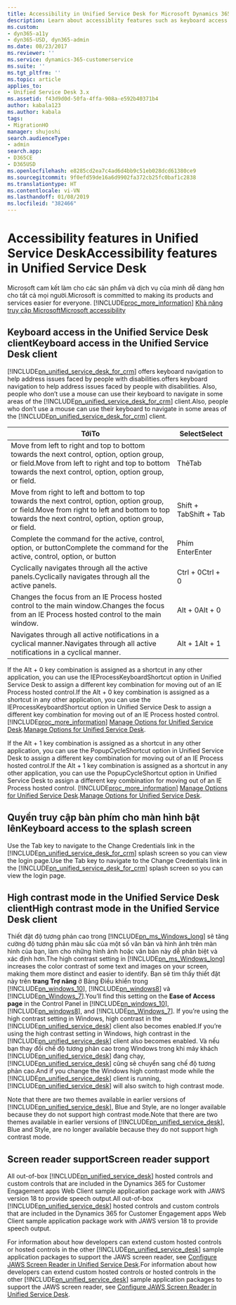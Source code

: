 ```yaml
---
title: Accessibility in Unified Service Desk for Microsoft Dynamics 365 for Customer Engagement apps | MicrosoftDocs
description: Learn about accessiblity features such as keyboard access and screen reader support.
ms.custom:
- dyn365-a11y
- dyn365-USD, dyn365-admin
ms.date: 08/23/2017
ms.reviewer: ''
ms.service: dynamics-365-customerservice
ms.suite: ''
ms.tgt_pltfrm: ''
ms.topic: article
applies_to:
- Unified Service Desk 3.x
ms.assetid: f43d9d0d-50fa-4ffa-908a-e592b40371b4
author: kabala123
ms.author: kabala
tags:
- MigrationHO
manager: shujoshi
search.audienceType:
- admin
search.app:
- D365CE
- D365USD
ms.openlocfilehash: e8285cd2ea7c4ad6d4bb9c51eb028dcd61380ce9
ms.sourcegitcommit: 9f0efd59de16a6d9902fa372cb25fc0baf1c2838
ms.translationtype: HT
ms.contentlocale: vi-VN
ms.lasthandoff: 01/08/2019
ms.locfileid: "382466"
---
```

# <a name="accessibility-features-in-unified-service-desk"></a><span data-ttu-id="f36ae-103">Accessibility features in Unified Service Desk</span><span class="sxs-lookup"><span data-stu-id="f36ae-103">Accessibility features in Unified Service Desk</span></span>
<span data-ttu-id="f36ae-104">Microsoft cam kết làm cho các sản phẩm và dịch vụ của mình dễ dàng hơn cho tất cả mọi người.</span><span class="sxs-lookup"><span data-stu-id="f36ae-104">Microsoft is committed to making its products and services easier for everyone.</span></span> [!INCLUDE[proc_more_information](../../includes/proc-more-information.md)] <span data-ttu-id="f36ae-105">[Khả năng truy cập Microsoft](http://www.microsoft.com/enable/default.aspx)</span><span class="sxs-lookup"><span data-stu-id="f36ae-105">[Microsoft accessibility](http://www.microsoft.com/enable/default.aspx)</span></span>  
  
  
<a name="KeyboardAccess"></a>   
## <a name="keyboard--access-in-the-unified-service-desk-client"></a><span data-ttu-id="f36ae-106">Keyboard  access in the Unified Service Desk client</span><span class="sxs-lookup"><span data-stu-id="f36ae-106">Keyboard  access in the Unified Service Desk client</span></span>  
 [!INCLUDE[pn_unified_service_desk_for_crm](../../includes/pn-unified-service-desk-for-crm.md)] <span data-ttu-id="f36ae-107">offers keyboard navigation to help address issues faced by people with disabilities.</span><span class="sxs-lookup"><span data-stu-id="f36ae-107">offers keyboard navigation to help address issues faced by people with disabilities.</span></span> <span data-ttu-id="f36ae-108">Also, people who don’t use a mouse can use their keyboard to navigate in some areas of the [!INCLUDE[pn_unified_service_desk_for_crm](../../includes/pn-unified-service-desk-for-crm.md)] client.</span><span class="sxs-lookup"><span data-stu-id="f36ae-108">Also, people who don’t use a mouse can use their keyboard to navigate in some areas of the [!INCLUDE[pn_unified_service_desk_for_crm](../../includes/pn-unified-service-desk-for-crm.md)] client.</span></span>  
  
|<span data-ttu-id="f36ae-109">Tới</span><span class="sxs-lookup"><span data-stu-id="f36ae-109">To</span></span>|<span data-ttu-id="f36ae-110">Select</span><span class="sxs-lookup"><span data-stu-id="f36ae-110">Select</span></span>|  
|--------|-----------|  
|<span data-ttu-id="f36ae-111">Move from left to right and top to bottom towards the next control, option, option group, or field.</span><span class="sxs-lookup"><span data-stu-id="f36ae-111">Move from left to right and top to bottom towards the next control, option, option group, or field.</span></span>|<span data-ttu-id="f36ae-112">Thẻ</span><span class="sxs-lookup"><span data-stu-id="f36ae-112">Tab</span></span>|  
|<span data-ttu-id="f36ae-113">Move from right to left and bottom to top towards the next control, option, option group, or field.</span><span class="sxs-lookup"><span data-stu-id="f36ae-113">Move from right to left and bottom to top towards the next control, option, option group, or field.</span></span>|<span data-ttu-id="f36ae-114">Shift + Tab</span><span class="sxs-lookup"><span data-stu-id="f36ae-114">Shift + Tab</span></span>|  
|<span data-ttu-id="f36ae-115">Complete the command for the active, control, option, or button</span><span class="sxs-lookup"><span data-stu-id="f36ae-115">Complete the command for the active, control, option, or button</span></span>|<span data-ttu-id="f36ae-116">Phím Enter</span><span class="sxs-lookup"><span data-stu-id="f36ae-116">Enter</span></span>|  
|<span data-ttu-id="f36ae-117">Cyclically navigates through all the active panels.</span><span class="sxs-lookup"><span data-stu-id="f36ae-117">Cyclically navigates through all the active panels.</span></span>|<span data-ttu-id="f36ae-118">Ctrl + 0</span><span class="sxs-lookup"><span data-stu-id="f36ae-118">Ctrl + 0</span></span>|  
|<span data-ttu-id="f36ae-119">Changes the focus from an IE Process hosted control to the main window.</span><span class="sxs-lookup"><span data-stu-id="f36ae-119">Changes the focus from an IE Process hosted control to the main window.</span></span>|<span data-ttu-id="f36ae-120">Alt + 0</span><span class="sxs-lookup"><span data-stu-id="f36ae-120">Alt + 0</span></span>|  
|<span data-ttu-id="f36ae-121">Navigates through all active notifications in a cyclical manner.</span><span class="sxs-lookup"><span data-stu-id="f36ae-121">Navigates through all active notifications in a cyclical manner.</span></span>|<span data-ttu-id="f36ae-122">Alt + 1</span><span class="sxs-lookup"><span data-stu-id="f36ae-122">Alt + 1</span></span>|  
  
 <span data-ttu-id="f36ae-123">If the Alt + 0  key combination  is assigned as a shortcut in any other application, you can use the IEProcessKeyboardShortcut option in Unified Service Desk to assign a different key combination for moving out of an IE Process hosted control.</span><span class="sxs-lookup"><span data-stu-id="f36ae-123">If the Alt + 0  key combination  is assigned as a shortcut in any other application, you can use the IEProcessKeyboardShortcut option in Unified Service Desk to assign a different key combination for moving out of an IE Process hosted control.</span></span> [!INCLUDE[proc_more_information](../../includes/proc-more-information.md)] <span data-ttu-id="f36ae-124">[Manage Options for Unified Service Desk](../../unified-service-desk/admin/manage-options-unified-service-desk.md).</span><span class="sxs-lookup"><span data-stu-id="f36ae-124">[Manage Options for Unified Service Desk](../../unified-service-desk/admin/manage-options-unified-service-desk.md).</span></span>  
  
 <span data-ttu-id="f36ae-125">If the Alt + 1  key combination  is assigned as a shortcut in any other application, you can use the PopupCycleShortcut option in Unified Service Desk to assign a different key combination for moving out of an IE Process hosted control.</span><span class="sxs-lookup"><span data-stu-id="f36ae-125">If the Alt + 1  key combination  is assigned as a shortcut in any other application, you can use the PopupCycleShortcut option in Unified Service Desk to assign a different key combination for moving out of an IE Process hosted control.</span></span> [!INCLUDE[proc_more_information](../../includes/proc-more-information.md)] <span data-ttu-id="f36ae-126">[Manage Options for Unified Service Desk](../../unified-service-desk/admin/manage-options-unified-service-desk.md).</span><span class="sxs-lookup"><span data-stu-id="f36ae-126">[Manage Options for Unified Service Desk](../../unified-service-desk/admin/manage-options-unified-service-desk.md).</span></span>  
  
<a name="SplashScreen"></a>   
## <a name="keyboard-access-to-the-splash-screen"></a><span data-ttu-id="f36ae-127">Quyền truy cập bàn phím cho màn hình bật lên</span><span class="sxs-lookup"><span data-stu-id="f36ae-127">Keyboard access to the splash screen</span></span>  
 <span data-ttu-id="f36ae-128">Use the Tab key to navigate to the Change Credentials link in the [!INCLUDE[pn_unified_service_desk_for_crm](../../includes/pn-unified-service-desk-for-crm.md)] splash screen so you can view the login page.</span><span class="sxs-lookup"><span data-stu-id="f36ae-128">Use the Tab key to navigate to the Change Credentials link in the [!INCLUDE[pn_unified_service_desk_for_crm](../../includes/pn-unified-service-desk-for-crm.md)] splash screen so you can view the login page.</span></span>  
  
<a name="HighContrast"></a>   
## <a name="high-contrast-mode-in-the--unified-service-desk-client"></a><span data-ttu-id="f36ae-129">High contrast mode in the  Unified Service Desk client</span><span class="sxs-lookup"><span data-stu-id="f36ae-129">High contrast mode in the  Unified Service Desk client</span></span>  
 <span data-ttu-id="f36ae-130">Thiết đặt độ tương phản cao trong [!INCLUDE[pn_ms_Windows_long](../../includes/pn-ms-windows-long.md)] sẽ tăng cường độ tương phản màu sắc của một số văn bản và hình ảnh trên màn hình của bạn, làm cho những hình ảnh hoặc văn bản này dễ phân biệt và xác định hơn.</span><span class="sxs-lookup"><span data-stu-id="f36ae-130">The high contrast setting in [!INCLUDE[pn_ms_Windows_long](../../includes/pn-ms-windows-long.md)] increases the color contrast of some text and images on your screen, making them more distinct and easier to identify.</span></span> <span data-ttu-id="f36ae-131">Bạn sẽ tìm thấy thiết đặt này trên **trang Trợ năng** ở Bảng Điều khiển trong [!INCLUDE[pn_windows_10](../../includes/pn-windows-10.md)], [!INCLUDE[pn_windows8](../../includes/pn-windows8.md)] và [!INCLUDE[pn_Windows_7](../../includes/pn-windows-7.md)].</span><span class="sxs-lookup"><span data-stu-id="f36ae-131">You’ll find this setting on the **Ease of Access page** in the Control Panel in [!INCLUDE[pn_windows_10](../../includes/pn-windows-10.md)], [!INCLUDE[pn_windows8](../../includes/pn-windows8.md)], and [!INCLUDE[pn_Windows_7](../../includes/pn-windows-7.md)].</span></span>  <span data-ttu-id="f36ae-132">If you’re using the high contrast setting in  Windows, high contrast in the [!INCLUDE[pn_unified_service_desk](../../includes/pn-unified-service-desk.md)] client also becomes enabled.</span><span class="sxs-lookup"><span data-stu-id="f36ae-132">If you’re using the high contrast setting in  Windows, high contrast in the [!INCLUDE[pn_unified_service_desk](../../includes/pn-unified-service-desk.md)] client also becomes enabled.</span></span> <span data-ttu-id="f36ae-133">Và nếu bạn thay đổi chế độ tương phản cao trong Windows trong khi máy khách [!INCLUDE[pn_unified_service_desk](../../includes/pn-unified-service-desk.md)] đang chạy, [!INCLUDE[pn_unified_service_desk](../../includes/pn-unified-service-desk.md)] cũng sẽ chuyển sang chế độ tương phản cao.</span><span class="sxs-lookup"><span data-stu-id="f36ae-133">And if you change the Windows high contrast mode while the [!INCLUDE[pn_unified_service_desk](../../includes/pn-unified-service-desk.md)] client is running, [!INCLUDE[pn_unified_service_desk](../../includes/pn-unified-service-desk.md)] will  also switch to high contrast mode.</span></span>  
  
 <span data-ttu-id="f36ae-134">Note that there are two  themes available in earlier versions of [!INCLUDE[pn_unified_service_desk](../../includes/pn-unified-service-desk.md)], Blue and Style, are no longer available because they  do not support high contrast mode.</span><span class="sxs-lookup"><span data-stu-id="f36ae-134">Note that there are two  themes available in earlier versions of [!INCLUDE[pn_unified_service_desk](../../includes/pn-unified-service-desk.md)], Blue and Style, are no longer available because they  do not support high contrast mode.</span></span>  
  
<a name="ScreenReader"></a>   
## <a name="screen--reader-support"></a><span data-ttu-id="f36ae-135">Screen  reader support</span><span class="sxs-lookup"><span data-stu-id="f36ae-135">Screen  reader support</span></span>  
 <span data-ttu-id="f36ae-136">All out-of-box [!INCLUDE[pn_unified_service_desk](../../includes/pn-unified-service-desk.md)] hosted controls and custom controls that are included in the Dynamics 365 for Customer Engagement apps Web Client sample application package work with JAWS version 18 to provide speech output.</span><span class="sxs-lookup"><span data-stu-id="f36ae-136">All out-of-box [!INCLUDE[pn_unified_service_desk](../../includes/pn-unified-service-desk.md)] hosted controls and custom controls that are included in the Dynamics 365 for Customer Engagement apps Web Client sample application package work with JAWS version 18 to provide speech output.</span></span>  
  
 <span data-ttu-id="f36ae-137">For information about how developers can extend custom hosted controls or hosted controls in the other [!INCLUDE[pn_unified_service_desk](../../includes/pn-unified-service-desk.md)] sample application packages to support the JAWS screen reader, see [Configure JAWS Screen Reader in Unified Service Desk](../configure-jaws-screen-reader-support.md).</span><span class="sxs-lookup"><span data-stu-id="f36ae-137">For information about how developers can extend custom hosted controls or hosted controls in the other [!INCLUDE[pn_unified_service_desk](../../includes/pn-unified-service-desk.md)] sample application packages to support the JAWS screen reader, see [Configure JAWS Screen Reader in Unified Service Desk](../configure-jaws-screen-reader-support.md).</span></span>  
